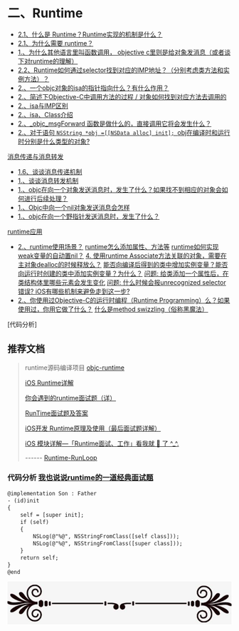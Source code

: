 # 二、Runtime

* [2.1、什么是 Runtime？Runtime实现的机制是什么？](#2.1)
* [2.1、为什么需要 runtime？](#2.1)
* [1.、为什么其他语言里叫函数调用， objective c里则是给对象发消息（或者谈下对runtime的理解）]()
* [2.2、Runtime如何通过selector找到对应的IMP地址？（分别考虑类方法和实例方法）？]()
* [2.、一个objc对象的isa的指针指向什么？有什么作用？]()
* [2.、简述下Objective-C中调用方法的过程 / 对象如何找到对应方法去调用的]()
* [2.、isa与IMP区别]()
* [2.、isa、Class介绍]()
* [2.、_objc_msgForward 函数是做什么的，直接调用它将会发生什么？]()
* [2.、对于语句 `NSString *obj =[[NSData alloc] init]; `obj在编译时和运行时分别是什么类型的对象?]()

[消息传递与消息转发]()
* [1.6、谈谈消息传递机制]()
* [1.、谈谈消息转发机制]()
* [1.、objc在向⼀个对象发送消息时，发⽣了什么？如果找不到相应的对象会如何进行后续处理？]()
* [1.、Objc中向一个nil对象发送消息会怎样]()
* [1.、objc在向⼀个野指针发送消息时，发⽣了什么？]()

[runtime应用]()
* [2.、runtime使用场景？]()
[runtime怎么添加属性、方法等]()
[runtime如何实现weak变量的自动置nil？]()
[4. 使用runtime Associate方法关联的对象，需要在主对象dealloc的时候释放么？]()
[能否向编译后得到的类中增加实例变量？能否向运行时创建的类中添加实例变量？为什么？]()
[问题: 给类添加一个属性后，在类结构体里哪些元素会发生变化]()
[问题: 什么时候会报unrecognized selector错误? iOS有哪些机制来避免走到这一步?]()
* [2.、你使用过Objective-C的运行时编程（Runtime Programming）么？如果使用过，你用它做了什么？]()
[什么是method swizzling（俗称黑魔法）]()

[代码分析]



## 推荐文档

> runtime源码编译项目 [objc-runtime](https://github.com/RetVal/objc-runtime)
>
> [iOS Runtime详解](https://www.jianshu.com/p/6ebda3cd8052)
>
> [你会遇到的runtime面试题（详）](https://www.jianshu.com/p/8345a79fd572)
>
> [RunTime面试题及答案](https://blog.csdn.net/fzhlee/article/details/78893217)
>
> [iOS开发 Runtime原理及使用（最后面试题详解）](http://www.code4app.com/blog-958584-47401.html)
>
> [iOS 模块详解—「Runtime面试、工作」看我就 🐒 了 ^_^.](https://my.oschina.net/fadoudou/blog/1798657)
>
> ------ [Runtime-RunLoop](https://github.com/CoderLN/Runtime-RunLoop)



### 代码分析 [我也说说runtime的一道经典面试题](https://blog.csdn.net/u010548686/article/details/77017254)

```
@implementation Son : Father  
- (id)init  
{  
    self = [super init];  
    if (self)  
    {  
        NSLog(@"%@", NSStringFromClass([self class]));  
        NSLog(@"%@", NSStringFromClass([super class]));  
    }  
    return self;  
}  
@end  
```



![](media/line.png)

